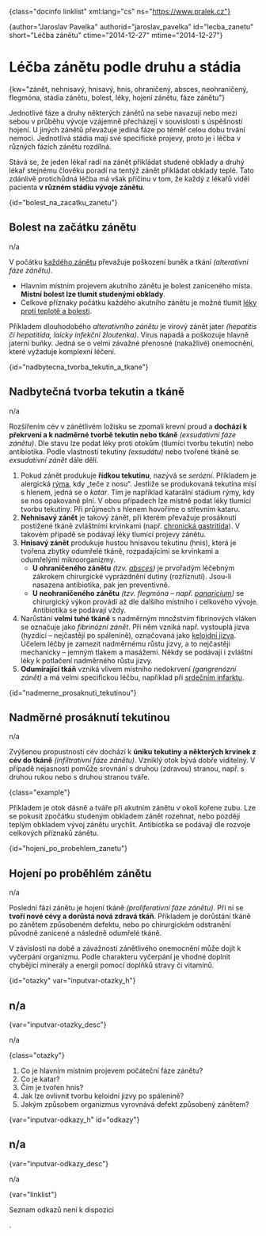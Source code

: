 
{class="docinfo linklist" xml:lang="cs" ns="https://www.pralek.cz"}

{author="Jaroslav Pavelka" authorid="jaroslav\_pavelka" id="lecba\_zanetu" short="Léčba zánětu" ctime="2014-12-27" mtime="2014-12-27"}

# Léčba zánětu podle druhu a stádia

{kw="zánět, nehnisavý, hnisavý, hnis, ohraničený, absces, neohraničený, flegmóna, stádia zánětu, bolest, léky, hojení zánětu, fáze zánětu"}

Jednotlivé fáze a druhy některých zánětů na sebe navazují nebo mezi sebou v průběhu vývoje vzájemně přecházejí v souvislosti s úspěšností hojení. U jiných zánětů převažuje jediná fáze po téměř celou dobu trvání nemoci. Jednotlivá stádia mají své specifické projevy, proto je i léčba v různých fázích zánětu rozdílná.

Stává se, že jeden lékař radí na zánět přikládat studené obklady a druhý lékař stejnému člověku poradí na tentýž zánět přikládat obklady teplé. Tato zdánlivě protichůdná léčba má však příčinu v tom, že každý z lékařů viděl pacienta **v různém stádiu vývoje zánětu**.

{id="bolest\_na\_zacatku_zanetu"}

## Bolest na začátku zánětu

n/a

V počátku [každého zánětu][1] převažuje poškození buněk a tkání _(alterativní fáze zánětu)_.

  * Hlavním místním projevem akutního zánětu je bolest zaníceného místa. **Místní bolest lze tlumit studenými obklady**.
  * Celkové příznaky počátku každého akutního zánětu je možné tlumit [léky proti teplotě a bolesti][2].

Příkladem dlouhodobého _alterativního zánětu_ je virový zánět jater _(hepatitis či hepatitída, laicky infekční žloutenka)_. Virus napadá a poškozuje hlavně jaterní buňky. Jedná se o velmi závažné přenosné (nakažlivé) onemocnění, které vyžaduje komplexní léčení.

{id="nadbytecna\_tvorba\_tekutin\_a\_tkane"}

## Nadbytečná tvorba tekutin a tkáně

n/a

Rozšířením cév v zánětlivém ložisku se zpomalí krevní proud a **dochází k překrvení a k nadměrné tvorbě tekutin nebo tkáně** _(exsudativní fáze zánětu)_. Dle stavu lze podat léky proti otokům (tlumící tvorbu tekutin) nebo antibiotika. Podle vlastností tekutiny _(exsudátu)_ nebo tvořené tkáně se _exsudativní zánět_ dále dělí.

  1. Pokud zánět produkuje **řídkou tekutinu**, nazývá se _serózní_. Příkladem je alergická [rýma][3], kdy „teče z nosu“. Jestliže se produkovaná tekutina mísí s hlenem, jedná se o _katar_. Tím je například katarální stádium rýmy, kdy se nos opakovaně plní. V obou případech lze místně podat léky tlumící tvorbu tekutiny. Při průjmech s hlenem hovoříme o střevním kataru.
  2. **Nehnisavý zánět** je takový zánět, při kterém převažuje prosáknutí postižené tkáně zvláštními krvinkami (např. [chronická gastritída][4]). V takovém případě se podávají léky tlumící projevy zánětu.
  3. **Hnisavý zánět** produkuje hustou hnisavou tekutinu (hnis), která je tvořena zbytky odumřelé tkáně, rozpadajícími se krvinkami a odumřelými mikroorganizmy.
      * **U ohraničeného zánětu** _(tzv. [absces][5])_ je prvořadým léčebným zákrokem chirurgické vyprázdnění dutiny (rozříznutí). Jsou-li nasazena antibiotika, pak jen preventivně.
      * **U neohraničeného zánětu** _(tzv. flegmóna – např. [panaricium][6])_ se chirurgický výkon provádí až dle dalšího místního i celkového vývoje. Antibiotika se podávají vždy.
  4. Narůstání **velmi tuhé tkáně** s nadměrným množstvím fibrinových vláken se označuje jako _fibrinózní zánět_. Při něm vzniká např. vystouplá jizva (hyzdící – nejčastěji po spálenině), označovaná jako [keloidní jizva][5]. Účelem léčby je zamezit nadměrnému růstu jizvy, a to nejčastěji mechanicky – jemným tlakem a masážemi. Někdy se podávají i zvláštní léky k potlačení nadměrného růstu jizvy.
  5. **Odumírající tkáň** vzniká vlivem místního nedokrvení _(gangrenózní zánět)_ a má velmi specifickou léčbu, například při [srdečním infarktu][7].

{id="nadmerne\_prosaknuti\_tekutinou"}

## Nadměrné prosáknutí tekutinou

n/a

Zvýšenou propustností cév dochází k **úniku tekutiny a některých krvinek z cév do tkáně** _(infiltrativní fáze zánětu)_. Vzniklý otok bývá dobře viditelný. V případě nejasnosti pomůže srovnání s druhou (zdravou) stranou, např. s druhou rukou nebo s druhou stranou tváře.

{class="example"}

Příkladem je otok dásně a tváře při akutním zánětu v okolí kořene zubu. Lze se pokusit zpočátku studeným obkladem zánět rozehnat, nebo později teplým obkladem vývoj zánětu urychlit. Antibiotika se podávají dle rozvoje celkových příznaků zánětu.

{id="hojeni\_po\_probehlem_zanetu"}

## Hojení po proběhlém zánětu

n/a

Poslední fází zánětu je hojení tkáně _(proliferativní fáze zánětu)_. Při ní se **tvoří nové cévy a dorůstá nová zdravá tkáň**. Příkladem je dorůstání tkáně po zánětem způsobeném defektu, nebo po chirurgickém odstranění původně zanícené a následně odumřelé tkáně.

V závislosti na době a závažnosti zánětlivého onemocnění může dojít k vyčerpání organizmu. Podle charakteru vyčerpání je vhodné doplnit chybějící minerály a energii pomocí doplňků stravy či vitamínů.

{id="otazky" var="inputvar-otazky_h"}

## n/a

{var="inputvar-otazky_desc"}

n/a

{class="otazky"}

  1. Co je hlavním místním projevem počáteční fáze zánětu?
  2. Co je katar?
  3. Čím je tvořen hnis?
  4. Jak lze ovlivnit tvorbu keloidní jizvy po spálenině?
  5. Jakým způsobem organizmus vyrovnává defekt způsobený zánětem?

{var="inputvar-odkazy_h" id="odkazy"}

## n/a

{var="inputvar-odkazy_desc"}

n/a

{var="linklist"}

Seznam odkazů není k dispozici

 [1]: zanet
 [2]: leky_proti_bolesti
 [3]: ryma_a_smrkani
 [4]: bolest_zaludku
 [5]: nezhoubne_nadory
 [6]: panaricium
 [7]: srdecni_infarkt
.
